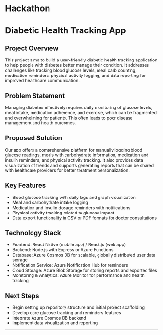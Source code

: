 # Hackathon

# Diabetic Health Tracking App

## Project Overview
This project aims to build a user-friendly diabetic health tracking application to help people with diabetes better manage their condition. It addresses challenges like tracking blood glucose levels, meal carb counting, medication reminders, physical activity logging, and data reporting for improved healthcare communication.

## Problem Statement
Managing diabetes effectively requires daily monitoring of glucose levels, meal intake, medication adherence, and exercise, which can be fragmented and overwhelming for patients. This often leads to poor disease management and health outcomes.

## Proposed Solution
Our app offers a comprehensive platform for manually logging blood glucose readings, meals with carbohydrate information, medication and insulin reminders, and physical activity tracking. It also provides data visualization of trends and supports generating reports that can be shared with healthcare providers for better treatment personalization.

## Key Features
- Blood glucose tracking with daily logs and graph visualization
- Meal and carbohydrate intake logging
- Medication and insulin dosage reminders with notifications
- Physical activity tracking related to glucose impact
- Data export functionality in CSV or PDF formats for doctor consultations

## Technology Stack
- Frontend: React Native (mobile app) / React.js (web app)
- Backend: Node.js with Express or Azure Functions
- Database: Azure Cosmos DB for scalable, globally distributed user data storage
- Notification Service: Azure Notification Hub for reminders
- Cloud Storage: Azure Blob Storage for storing reports and exported files
- Monitoring & Analytics: Azure Monitor for performance and health tracking

## Next Steps
- Begin setting up repository structure and initial project scaffolding
- Develop core glucose tracking and reminders features
- Integrate Azure Cosmos DB backend
- Implement data visualization and reporting

---------
